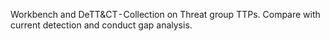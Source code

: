 Workbench and DeTT&CT - Collection on Threat group TTPs. Compare with current detection and conduct gap analysis.
